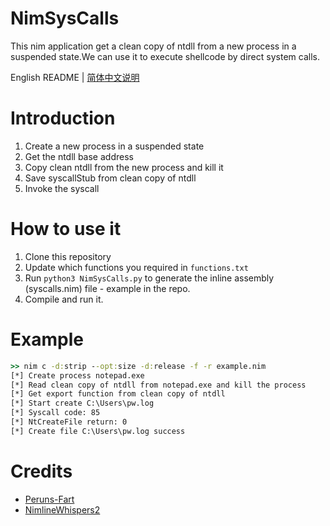 # NimSysCalls
This nim application get a clean copy of ntdll from a new process in a suspended state.We can use it to execute shellcode by direct system calls.


English README | [简体中文说明](https://github.com/aeverj/NimSyscalls/blob/master/README.md)
# Introduction
1. Create a new process in a suspended state
2. Get the ntdll base address
3. Copy clean ntdll from the new process and kill it
4. Save syscallStub from clean copy of ntdll
5. Invoke the syscall

# How to use it
1. Clone this repository
2. Update which functions you required in `functions.txt`
3. Run `python3 NimSysCalls.py` to generate the inline assembly (syscalls.nim) file - example in the repo.
4. Compile and run it.
# Example
```cmd
>> nim c -d:strip --opt:size -d:release -f -r example.nim
[*] Create process notepad.exe
[*] Read clean copy of ntdll from notepad.exe and kill the process
[*] Get export function from clean copy of ntdll
[*] Start create C:\Users\pw.log
[*] Syscall code: 85
[*] NtCreateFile return: 0
[*] Create file C:\Users\pw.log success
```
# Credits
- [Peruns-Fart](https://github.com/plackyhacker/Peruns-Fart.git)
- [NimlineWhispers2](https://github.com/ajpc500/NimlineWhispers2)